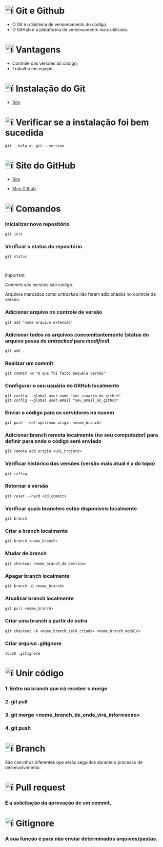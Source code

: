 # <img src="https://github.com/user-attachments/assets/0d980e6c-97de-4add-98c3-7197095c5080" alt="ícone do Github" width="28px"/> Git e Github
- O Git é o Sistema de versionamento do código.
- O GitHub é a plataforma de versionamento mais utilizada.

# <img src="https://github.com/user-attachments/assets/026e6e5d-91fc-4a25-a763-1fc1609c724a" alt="ícone de aprovação" width="28px"/> Vantagens
- Controle das versões do código;
- Trabalho em equipe.

# <img src="https://github.com/user-attachments/assets/51054956-9a97-47e8-b1a6-9b25b0a9eb22" alt="ícone do Git" width="28px"/> Instalação do Git
- [Site](https://git-scm.com/)

# <img src="https://github.com/user-attachments/assets/8170d1f4-0d04-4bf4-8a72-fdc19f96fa08" alt="ícone de verificação" width="28px"/> Verificar se a instalação foi bem sucedida
```
git --help ou git --version
```

# <img src="https://github.com/user-attachments/assets/41411c36-f0eb-4f6d-b546-3f69740b7343" alt="ícone do Github" width="28px"/> Site do GitHub
- [Site](https://github.com/)

- [Meu Github](https://github.com/MatheusADC)

# <img src="https://github.com/user-attachments/assets/d7224906-8501-4478-b29c-5e21c1eaad4e" alt="ícone de terminal" width="28px"/> Comandos
### Inicializar novo repositório
```
git init
```

### Verificar o status do repositório
```
git status
```

<br>

> [!IMPORTANT]  
> _Commits_ são versões são código.
> 
> Arquivos marcados como _untracked_ não foram adicionados no controle de versão.

<p></p>

### Adicionar arquivo no controle de versão
```
git add "nome arquivo.extensao"
```

### Adicionar todos os arquivos concomitantemente (status do arquivo passa de _untracked_ para _modified_)
```
git add .
```

### Realizar um commit:
```
git commit -m "O que foi feito naquela versão"
```

### Configurar o seu usuário do GitHub localmente
```
git config --global user.name "seu_usuario_do_github" 
git config --global user.email "seu_email_no_github"
```

### Enviar o código para os servidores na nuvem
```
git push --set-upstream origin <nome_branch>
```

### Adicionar branch remota localmente (no seu computador) para definir para onde o código será enviado
```
git remote add origin <URL_Projeto>
```

### Verificar histórico das versões (versão mais atual é a do topo)
```
git reflog
```

### Retornar a versão
```
git reset --hard <id_commit>
```

### Verificar quais branches estão disponíveis localmente
```
git branch
```

### Criar a branch localmente
```
git branch <nome_branch>
```

### Mudar de branch
```
git checkout <nome_branch_de_destino>
```

### Apagar branch localmente
```
git branch -D <nome_branch>
````

### Atualizar branch localmente
```
git pull <nome_branch>
```

### Criar uma branch a partir de outra
```
git checkout -b <nome_branch_será_criada> <nome_branch_modelo>
```

### Criar arquivo .gitignore
```
touch .gitignore
```

# <img src="https://github.com/user-attachments/assets/7611d8bf-04cc-4d65-80b5-d283c483a251" alt="ícone de merge" width="28px"/> Unir código
### 1. Entre na branch que irá receber o merge
### 2. git pull
### 3. git merge <nome_branch_de_onde_virá_informacao>
### 4. git push

# <img src="https://github.com/user-attachments/assets/a3ae838d-dd8e-493f-8df3-991e867cd3be" alt="ícone de barnches" width="28px"/> Branch
São caminhos diferentes que serão seguidos durante o processo de desenvolvimento.

# <img src="https://github.com/user-attachments/assets/d5427377-11a1-47fd-bc2c-23b211ad3e8a" alt="ícone de pull request" width="28px"/> Pull request 
### É a solicitação da aprovação de um commit.

# <img src="https://github.com/user-attachments/assets/6dff2470-e8c7-4ec5-8ba1-c7ddf6042cab" alt="ícone de git ignore" width="28px"/> Gitignore
### A sua função é para não enviar determinados arquivos/pastas.
